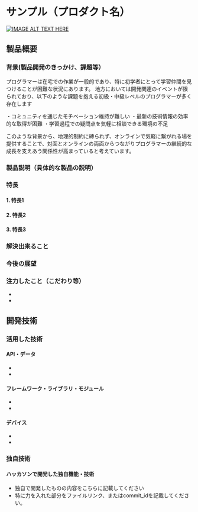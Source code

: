 # サンプル（プロダクト名）

[![IMAGE ALT TEXT HERE](https://jphacks.com/wp-content/uploads/2024/07/JPHACKS2024_ogp.jpg)](https://www.youtube.com/watch?v=DZXUkEj-CSI)

## 製品概要
### 背景(製品開発のきっかけ、課題等）
プログラマーは在宅での作業が一般的であり、特に初学者にとって学習仲間を見つけることが困難な状況にあります。
地方においては開発関連のイベントが限られており、以下のような課題を抱える初級・中級レベルのプログラマーが多く存在します

・コミュニティを通じたモチベーション維持が難しい
・最新の技術情報の効率的な取得が困難
・学習過程での疑問点を気軽に相談できる環境の不足

このような背景から、地理的制約に縛られず、オンラインで気軽に繋がれる場を提供することで、対面とオンラインの両面からつながりプログラマーの継続的な成長を支えあう関係性が高まっていると考えています。
### 製品説明（具体的な製品の説明）
### 特長
#### 1. 特長1
#### 2. 特長2
#### 3. 特長3

### 解決出来ること
### 今後の展望
### 注力したこと（こだわり等）
* 
* 

## 開発技術
### 活用した技術
#### API・データ
* 
* 

#### フレームワーク・ライブラリ・モジュール
* 
* 

#### デバイス
* 
* 

### 独自技術
#### ハッカソンで開発した独自機能・技術
* 独自で開発したものの内容をこちらに記載してください
* 特に力を入れた部分をファイルリンク、またはcommit_idを記載してください。
